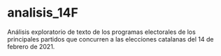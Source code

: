 # analisis_14F

Análisis exploratorio de texto de los programas electorales de los principales partidos que concurren a las elecciones catalanas del 14 de febrero de 2021.
